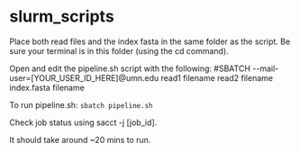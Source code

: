 # slurm_scripts

Place both read files and the index fasta in the same folder as the script.
Be sure your terminal is in this folder (using the cd command).

Open and edit the pipeline.sh script with the following:
    #SBATCH --mail-user=[YOUR_USER_ID_HERE]@umn.edu
    read1 filename
    read2 filename
    index.fasta filename

To run pipeline.sh:
  `sbatch pipeline.sh`

Check job status using sacct -j [job_id].

It should take around ~20 mins to run.

